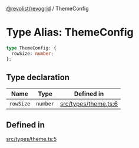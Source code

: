 [@revolist/revogrid](README.md) / ThemeConfig

# Type Alias: ThemeConfig

```ts
type ThemeConfig: {
  rowSize: number;
};
```

## Type declaration

| Name | Type | Defined in |
| ------ | ------ | ------ |
| `rowSize` | `number` | [src/types/theme.ts:6](https://github.com/revolist/revogrid/blob/a348821be3a2642110f5dc893d4bd9cba16c5101/src/types/theme.ts#L6) |

## Defined in

[src/types/theme.ts:5](https://github.com/revolist/revogrid/blob/a348821be3a2642110f5dc893d4bd9cba16c5101/src/types/theme.ts#L5)
